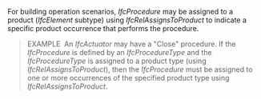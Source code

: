 For building operation scenarios, _IfcProcedure_ may be assigned to a product (_IfcElement_ subtype) using _IfcRelAssignsToProduct_ to indicate a specific product occurrence that performs the procedure.

> EXAMPLE&nbsp; An _IfcActuator_ may have a "Close" procedure. If the _IfcProcedure_ is defined by an _IfcProcedureType_ and the _IfcProcedureType_ is assigned to a product type (using _IfcRelAssignsToProduct_), then the _IfcProcedure_ must be assigned to one or more occurrences of the specified product type using _IfcRelAssignsToProduct_.